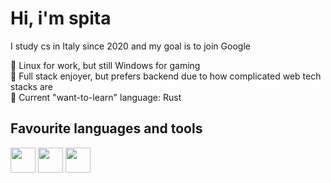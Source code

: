 # Hi, i'm spita

I study cs in Italy since 2020 and my goal is to join Google

:penguin: Linux for work, but still Windows for gaming <br />
:star2: Full stack enjoyer, but prefers backend due to how complicated web tech stacks are <br />
:notebook: Current "want-to-learn" language: Rust <br />

Favourite languages and tools
---
<img style="width: 40px;" src="https://cdn.jsdelivr.net/gh/devicons/devicon/icons/vscode/vscode-original.svg" /> <img style="width: 40px;" src="https://cdn.jsdelivr.net/gh/devicons/devicon/icons/csharp/csharp-original.svg" /> <img style="width: 40px;" src="https://cdn.jsdelivr.net/gh/devicons/devicon/icons/typescript/typescript-original.svg" /> 
